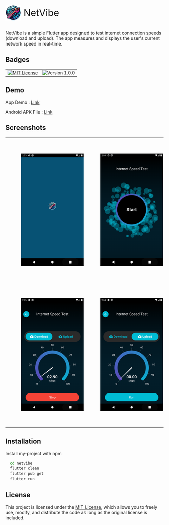 
<div style="display: flex; align-items: center;">
    <img src="https://github.com/Ahmed2000Github/netvibe/blob/main/screenshots/app_icon.png?raw=true" alt="Logo" width="50" height="50" style="margin-right: 8px;">
    <span style="font-size:30px">NetVibe</span>
</div>
<br/>

NetVibe is a simple Flutter app designed to test internet connection speeds (download and upload). The app measures and displays the user's current network speed in real-time.


## Badges
<table>
  <tr>
    <td><a href="https://choosealicense.com/licenses/mit/"><img src="https://img.shields.io/badge/License-MIT-green.svg" alt="MIT License"></a></td>
    <td><img src="https://img.shields.io/badge/version-1.0.0-blue" alt="Version 1.0.0"></td>
  </tr>
</table>





## Demo

App Demo : [Link](https://choosealicense.com/licenses/mit/)

Android APK File : [Link](https://1drv.ms/u/s!AuHD93h_9HkChS0DCqO9f79ZOVt3?e=bwKXFM)

## Screenshots

<table style="border-collapse: collapse; border: none;">
  <tr>
    <td style="padding: 0;"><img src="https://github.com/Ahmed2000Github/netvibe/blob/main/screenshots/loading.png?raw=true" alt="Loading Screen" width="200" style="margin: 50px;"></td>
    <td style="padding: 0;"><img src="https://github.com/Ahmed2000Github/netvibe/blob/main/screenshots/start.png?raw=true" alt="Start Screen" width="200" style="margin: 50px;"></td>
  </tr>
  <tr>
    <td style="padding: 0;"><img src="https://github.com/Ahmed2000Github/netvibe/blob/main/screenshots/downloadspeed.png?raw=true" alt="Download Speed Screen" width="200" style="margin: 50px;"></td>
    <td style="padding: 0;"><img src="https://github.com/Ahmed2000Github/netvibe/blob/main/screenshots/uploadspeed.png?raw=true" alt="Upload Speed Screen" width="200" style="margin: 50px;"></td>
  </tr>
</table>



## Installation

Install my-project with npm

```bash
  cd netvibe
  flutter clean
  flutter pub get
  flutter run
```
    
## License

This project is licensed under the [MIT License](https://choosealicense.com/licenses/mit/), which allows you to freely use, modify, and distribute the code as long as the original license is included.
